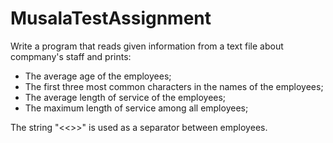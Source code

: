 # MusalaTestAssignment

Write a program that reads given information from a text file about compmany's staff and prints:
* The average age of the employees;
* The first three most common characters in the names of the employees;
* The average length of service of the employees;
* The maximum length of service among all employees;

The string "<<>>" is used as a separator between employees.
